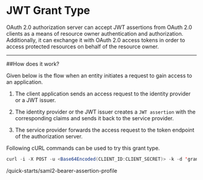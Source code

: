 # JWT Grant Type

OAuth 2.0 authorization server can accept JWT assertions from OAuth 2.0 clients as a means of
resource owner authentication and authorization. Additionally, it can exchange it with OAuth 2.0 access tokens in order 
to access protected resources on behalf of the resource owner.

---

##How does it work?

Given below is the flow when an entity initiates a request to gain access to an application.

1. The client application sends an access request to the identity provider or a JWT issuer.

2. The identity provider or the JWT issuer creates a `JWT assertion` with the corresponding claims and sends it back to 
   the service provider.

3. The service provider forwards the access request to the token endpoint of the authorization server.

<!--
The diagram below illustrates the jwt bearer grant flow.

![jwt grant]({{base_path}}/assets/img/concepts/jwt_bearer_grant_type.png)
-->

Following cURL commands can be used to try this grant type.

``` java
curl -i -X POST -u <Base64Encoded(CLIENT_ID:CLIENT_SECRET)> -k -d 'grant_type=urn:ietf:params:oauth:grant-type:jwt-bearer&assertion=<JWT_TOKEN>' -H 'Content-Type: application/x-www-form-urlencoded' <TOKEN_ENDPOINT>
```

/quick-starts/saml2-bearer-assertion-profile
